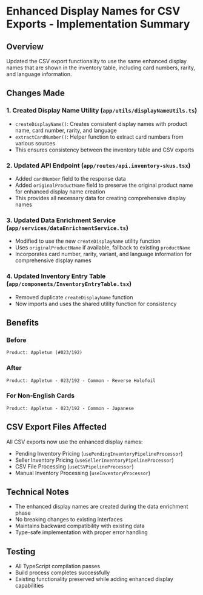 # Enhanced Display Names for CSV Exports - Implementation Summary

## Overview

Updated the CSV export functionality to use the same enhanced display names that are shown in the inventory table, including card numbers, rarity, and language information.

## Changes Made

### 1. Created Display Name Utility (`app/utils/displayNameUtils.ts`)

- `createDisplayName()`: Creates consistent display names with product name, card number, rarity, and language
- `extractCardNumber()`: Helper function to extract card numbers from various sources
- This ensures consistency between the inventory table and CSV exports

### 2. Updated API Endpoint (`app/routes/api.inventory-skus.tsx`)

- Added `cardNumber` field to the response data
- Added `originalProductName` field to preserve the original product name for enhanced display name creation
- This provides all necessary data for creating comprehensive display names

### 3. Updated Data Enrichment Service (`app/services/dataEnrichmentService.ts`)

- Modified to use the new `createDisplayName` utility function
- Uses `originalProductName` if available, fallback to existing `productName`
- Incorporates card number, rarity, variant, and language information for comprehensive display names

### 4. Updated Inventory Entry Table (`app/components/InventoryEntryTable.tsx`)

- Removed duplicate `createDisplayName` function
- Now imports and uses the shared utility function for consistency

## Benefits

### Before

```
Product: Appletun (#023/192)
```

### After

```
Product: Appletun - 023/192 - Common - Reverse Holofoil
```

### For Non-English Cards

```
Product: Appletun - 023/192 - Common - Japanese
```

## CSV Export Files Affected

All CSV exports now use the enhanced display names:

- Pending Inventory Pricing (`usePendingInventoryPipelineProcessor`)
- Seller Inventory Pricing (`useSellerInventoryPipelineProcessor`)
- CSV File Processing (`useCSVPipelineProcessor`)
- Manual Inventory Processing (`useInventoryProcessor`)

## Technical Notes

- The enhanced display names are created during the data enrichment phase
- No breaking changes to existing interfaces
- Maintains backward compatibility with existing data
- Type-safe implementation with proper error handling

## Testing

- All TypeScript compilation passes
- Build process completes successfully
- Existing functionality preserved while adding enhanced display capabilities
